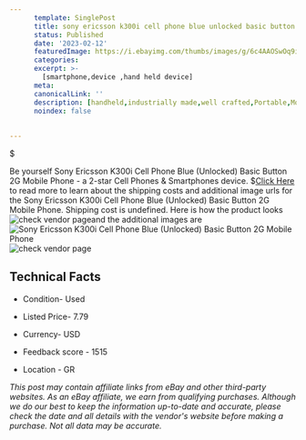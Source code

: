 ```yaml
---
      template: SinglePost
      title: sony ericsson k300i cell phone blue unlocked basic button 2g mobile phone
      status: Published
      date: '2023-02-12'
      featuredImage: https://i.ebayimg.com/thumbs/images/g/6c4AAOSwOq9isKpJ/s-l225.jpg
      categories: 
      excerpt: >-
        [smartphone,device ,hand held device]
      meta:
      canonicalLink: ''
      description: [handheld,industrially made,well crafted,Portable,Mobile,Compact,Convenient,Lightweight,Maneuverable,Man-portable,Miniature,Carriable,Hand-held,Light,Holdable,Transportable,Mobile device,Pocket-sized,On-the-go,Wireless,Cordless,Compact size,Convenient size, smartphone,device ,hand held device]
      noindex: false
      
        
---
```

$

Be yourself Sony Ericsson K300i Cell Phone Blue (Unlocked) Basic Button 2G Mobile Phone - a 2-star Cell Phones & Smartphones device.
$[Click Here](https://www.ebay.com/itm/225282028003?hash=item3473daf1e3%3Ag%3A6c4AAOSwOq9isKpJ&mkevt=1&mkcid=1&mkrid=711-53200-19255-0&campid=%253CePNCampaignId%253E&customid=%253CreferenceId%253E&toolid=10049) to read more to learn about the shipping costs and additional image urls for the Sony Ericsson K300i Cell Phone Blue (Unlocked) Basic Button 2G Mobile Phone. Shipping cost is undefined. Here is how the product looks ![check vendor page](https://i.ebayimg.com/thumbs/images/g/6c4AAOSwOq9isKpJ/s-l225.jpg)and the additional images are![Sony Ericsson K300i Cell Phone Blue (Unlocked) Basic Button 2G Mobile Phone](https://i.ebayimg.com/images/g/6c4AAOSwOq9isKpJ/s-l1600.jpg)![check vendor page](https://origin-galleryplus.ebayimg.com/ws/web/225282028003_2_0_1/225x225.jpg,https://origin-galleryplus.ebayimg.com/ws/web/225282028003_3_0_1/225x225.jpg,https://origin-galleryplus.ebayimg.com/ws/web/225282028003_4_0_1/225x225.jpg,https://origin-galleryplus.ebayimg.com/ws/web/225282028003_5_0_1/225x225.jpg,https://origin-galleryplus.ebayimg.com/ws/web/225282028003_6_0_1/225x225.jpg,https://origin-galleryplus.ebayimg.com/ws/web/225282028003_7_0_1/225x225.jpg,https://origin-galleryplus.ebayimg.com/ws/web/225282028003_8_0_1/225x225.jpg,https://origin-galleryplus.ebayimg.com/ws/web/225282028003_9_0_1/225x225.jpg,https://origin-galleryplus.ebayimg.com/ws/web/225282028003_10_0_1/225x225.jpg,https://origin-galleryplus.ebayimg.com/ws/web/225282028003_11_0_1/225x225.jpg)



 ## Technical Facts 



     
      

 - Condition- Used 


      

 - Listed Price- 7.79 


      

 - Currency- USD 


      

 - Feedback score - 1515 


      

 - Location - GR 


      
      

 *_This post may contain affiliate links from eBay and other third-party websites. As an eBay affiliate, we earn from qualifying purchases. Although we do our best to keep the information up-to-date and accurate, please check the date and all details with the vendor's website before making a purchase. Not all data may be accurate._*






